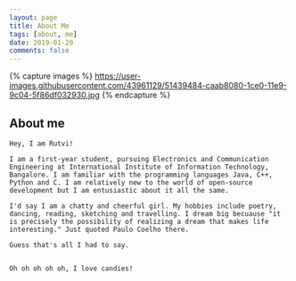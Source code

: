 ```yaml
---
layout: page
title: About Me
tags: [about, me]
date: 2019-01-20
comments: false
---
```

{% capture images %}
    https://user-images.githubusercontent.com/43961129/51439484-caab8080-1ce0-11e9-9c04-5f86df032930.jpg
{% endcapture %}

## About me 
    Hey, I am Rutvi! 
    
    I am a first-year student, pursuing Electronics and Communication Engineering at International Institute of Information Technology, Bangalore. I am familiar with the programming languages Java, C++, Python and C. I am relatively new to the world of open-source development but I am entusiastic about it all the same.
    
    I'd say I am a chatty and cheerful girl. My hobbies include poetry, dancing, reading, sketching and travelling. I dream big becuause "it is precisely the possibility of realizing a dream that makes life interesting." Just quoted Paulo Coelho there.
    
    Guess that's all I had to say. 
    
    
    Oh oh oh oh oh, I love candies!
    
    
    
    


